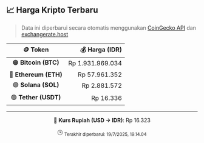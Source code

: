 

<!-- HARGA_KRIPTO -->
## 📈 Harga Kripto Terbaru

> Data ini diperbarui secara otomatis menggunakan [CoinGecko API](https://www.coingecko.com/) dan [exchangerate.host](https://exchangerate.host/)

<div align="center">

| 🪙 Token | 💰 Harga (IDR) |
|:------:|---------------:|
| 🟠 **Bitcoin (BTC)**   | Rp 1.931.969.034 |
| 🔵 **Ethereum (ETH)**  | Rp 57.961.352 |
| 🟣 **Solana (SOL)**    | Rp 2.881.572 |
| 🟢 **Tether (USDT)**   | Rp 16.336 |

---

💱 **Kurs Rupiah (USD → IDR)**: Rp 16.323

🕒 <sub>Terakhir diperbarui: 19/7/2025, 19.14.04</sub>

</div>
<!-- /HARGA_KRIPTO -->
